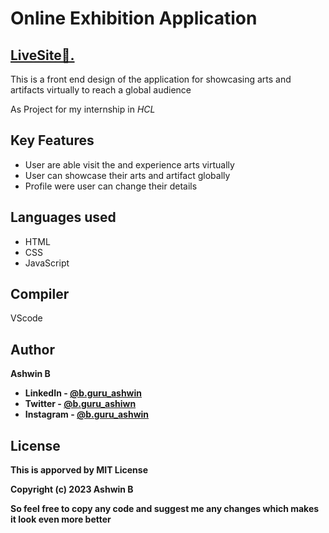 <h1>Online Exhibition Application</h1>
<h2><a href="https://guruashwin.github.io/OnlineExhibition.github.io/" style="textsize:10px">LiveSite📍.</a></h2>
<p>This is a front end design of the application for showcasing arts and artifacts virtually to reach a global audience</p>

<p>As Project for my internship in <em>HCL</em></p>

## Key Features
- User are able visit the and experience arts virtually
- User can showcase their arts and artifact globally
- Profile were user can change their details

## Languages used
- HTML
- CSS
- JavaScript
## Compiler
VScode
## Author
<b>Ashwin B<b>

- LinkedIn - [@b.guru_ashwin](https://www.linkedin.com/in/ashwin-b-b12b88251)
- Twitter - [@b.guru_ashiwn](https://twitter.com/b_guru_ashwin)
- Instagram - [@b.guru_ashwin](https://instagram.com/b.guru_ashwin?igshid=YmM0MjE2YWMzOA==)


## License

This is apporved by MIT License 

Copyright (c) 2023 Ashwin B

So feel free to copy any code and suggest me any changes which makes it look even more better 
